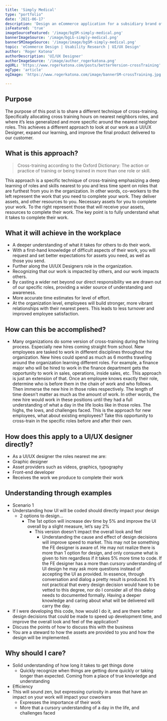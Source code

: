 ```yaml
---
title: 'Simply Medical'
type: "portfolio"
date: '2021-06-17'
description: 'Design an eCommerce application for a subsidiary brand of McKesson Inc.  Building the User Interface from the ground up by creating an Information Architecture document that defined the site structure, and workflow processes like checkout and login.  Then it was on to creating interactive wireframes for design approval, and lastly a final design handed off to the development team. '
isFeatured: 'true'
imageSourceFeatured: '/image/bgSM-simply-medical.png'
bannerImageSource: '/image/bgLG-simply-medical.png'
bannerSMImageSource: '/image/image/bgSM-simply-medical.png'
topic: 'eCommerce Design | Usability Research | UI/UX Design'
author: 'Roger Katona'
authorDescription: 'UI/UX Designer'
authorImageSource: '/image/author_rogerkatona.png'
ogURL: 'https://www.rogerkatona.com/posts/betterVersion-crossTraining'
ogType: 'article'
ogImage: 'https://www.rogerkatona.com/image/bannerSM-crossTraining.jpg'

---
```


## Purpose
The purpose of this post is to share a different technique of cross-training.  Specifically allocating cross training hours on nearest neighbors roles, and where it’s less generalized and more specific around the nearest neighbor roles.  This achieves a different approach to look at our work as a UI/UX Designer, expand our learning, and improve the final product delivered to our customer.

## What is this approach?

> Cross-training according to the Oxford Dictionary:  The action or practice of training or being trained in more than one role or skill.

This approach is a specific technique of cross-training emphasizing a deep learning of roles and skills nearest to you and less time spent on roles that are furthest from you in the organization.  In other words, co-workers to the left represent the work that you need to complete your work.  They deliver assets, and other resources to you.  Necessary assets for you to complete your work.  To the right represent those that will receive your assets, resources to complete their work.  The key point is to fully understand what it takes to complete their work.

## What it will achieve in the workplace
- A deeper understanding of what it takes for others to do their work.
- With a first-hand knowledge of difficult aspects of their work, you will request and set better expectations for assets you need, as well as those you send.
- Further along the UI/UX Designers role in the organization.
- Recognizing that our work is impacted by others, and our work impacts others.
- By casting a wider net beyond our direct responsibility we are drawn out of our specific roles, providing a wider source of understanding and awareness.
- More accurate time estimates for level of effort.
- At the organization level, employees will build stronger, more vibrant relationships with their nearest peers.  This leads to less turnover and improved employee satisfaction.

## How can this be accomplished?
- Many organizations do some version of cross-training during the hiring process.  Especially new hires coming straight from school.
  New employees are tasked to work in different disciplines throughout the organization.
  New hires could spend as much as 6 months traveling around the organization learning different roles.
  For example, a finance major who will be hired to work in the finance department gets the opportunity to work in sales,
  operations, inside sales, etc.  This approach is just an extension of that.  Once an employee knows exactly their role, determine who is before them in the chain of work and who follows.  Then immerse the new hire in those roles respectively.  The length of time doesn&apos;t matter as much as the amount of work.  In other words, the new hire would work in these positions until they had a full understanding of what a day in the life looks like in those roles.  The highs, the lows, and challenges faced.  This is the approach for new employees, what about existing employees?  Take this opportunity to cross-train in the specific roles before and after their own.

## How does this apply to a UI/UX designer directly?
- As a UI/UX designer the roles nearest me are:
- Graphic designer
- Asset providers such as videos, graphics, typography
- Front-end  developer
- Receives the work we produce to complete their work

## Understanding through examples
*  Scenario 1
*  Understanding how UI will be coded should directly impact your design
    *  2 options to design…
        *  The 1st option will increase dev time by 5% and improve the UI overall by a slight measure, let’s say 2%
            *  This version doesn&apos;t impact the overall look and feel
                *  Understanding the cause and effect of design decisions will improve speed to market.  This may not be something the FE designer is aware of.  He may not realize there is more than 1 option for design, and only consume what is given to him regardless if it takes 5% more time to code.  If the FE designer has a more than cursory understanding of UI design he may ask more questions instead of accepting the UI as provided.  In essence, through conversation and dialog a pretty result is produced.  It’s not practical that every design decision would have to be vetted to this degree, nor do I consider all of this dialog needs to documented formally.  Having a deeper knowledge and caring about what will be delivered will carry the day.
*  If I were developing this code, how would I do it, and are there better design decisions that could be made to speed up development time, and improve the overall look and feel of the application?
*  Discuss the points of how to discuss this with the business
*  You are a steward to how the assets are provided to you and how the design will be implemented.


## Why should I care?
- Solid understanding of how long it takes to get things done
    - Quickly recognize when things are getting done quickly or taking longer than expected.  Coming from a place of true knowledge and understanding
- Efficiency
- This will sound zen, but expressing curiosity in areas that have an impact on your work will impact your coworkers
    - Expresses the importance of their work
    - More that a cursory understanding of a day in the life, and challenges faced
    

    


